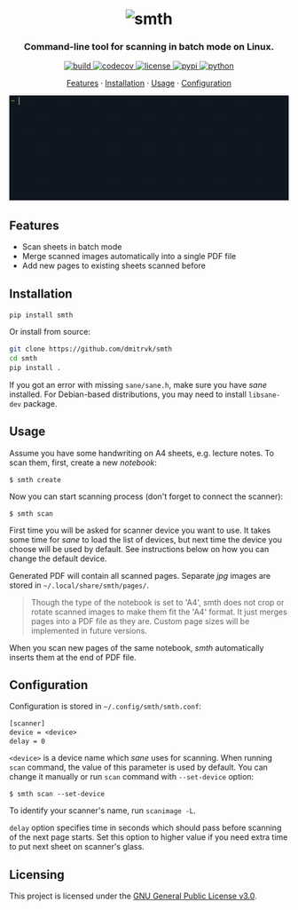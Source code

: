 <h1 align="center"><img alt="smth" src="https://www.mymusichere.me/public/logo.svg" width="137"/></h1>

<h3 align="center">Command-line tool for scanning in batch mode on Linux.</h3>

<p align="center">
  <a href="https://github.com/dmitrvk/smth/actions">
    <img alt="build" src="https://img.shields.io/github/workflow/status/dmitrvk/smth/build?color=00cc00&style=flat-square"/>
  </a>
  <a href="https://codecov.io/gh/dmitrvk/smth">
    <img alt="codecov" src="https://img.shields.io/codecov/c/github/dmitrvk/smth?color=00cc00&style=flat-square&token=NH8F6U8988"/>
  </a>
  <a href="https://github.com/dmitrvk/smth/blob/master/LICENSE">
    <img alt="license" src="https://img.shields.io/pypi/l/smth?color=00cc00&style=flat-square"/>
  </a>
  <a href="https://pypi.org/project/smth">
    <img alt="pypi" src="https://img.shields.io/pypi/v/smth?color=00cc00&style=flat-square"/>
  </a>
  <a href="https://pypi.org/project/smth">
    <img alt="python" src="https://img.shields.io/pypi/pyversions/smth?color=00cc00&style=flat-square"/>
  </a>
</p>

<p align="center">
  <a href="#features">Features</a> &middot;
  <a href="#installation">Installation</a> &middot;
  <a href="#usage">Usage</a> &middot;
  <a href="#configuration">Configuration</a>
</p>

<p align="center"><img src="https://raw.githubusercontent.com/dmitrvk/smth/master/smth.gif"></p>

## Features

* Scan sheets in batch mode
* Merge scanned images automatically into a single PDF file
* Add new pages to existing sheets scanned before

## Installation

```
pip install smth
```

Or install from source:

```bash
git clone https://github.com/dmitrvk/smth
cd smth
pip install .
```

If you got an error with missing `sane/sane.h`,
make sure you have *sane* installed.
For Debian-based distributions, you may need to install `libsane-dev` package.

## Usage

Assume you have some handwriting on A4 sheets, e.g. lecture notes.
To scan them, first, create a new *notebook*:

```
$ smth create
```

Now you can start scanning process (don't forget to connect the scanner):

```
$ smth scan
```

First time you will be asked for scanner device you want to use.
It takes some time for *sane* to load the list of devices,
but next time the device you choose will be used by default.
See instructions below on how you can change the default device.

Generated PDF will contain all scanned pages.
Separate *jpg* images are stored in `~/.local/share/smth/pages/`.

> Though the type of the notebook is set to 'A4', smth does not crop or rotate scanned images to make them fit the 'A4' format.  It just merges pages into a PDF file as they are.  Custom page sizes will be implemented in future versions.

When you scan new pages of the same notebook,
*smth* automatically inserts them at the end of PDF file.

## Configuration

Configuration is stored in `~/.config/smth/smth.conf`:

```
[scanner]
device = <device>
delay = 0
```

`<device>` is a device name which *sane* uses for scanning.
When running `scan` command, the value of this parameter is used by default.
You can change it manually or run `scan` command with `--set-device` option:

```
$ smth scan --set-device
```

To identify your scanner's name, run `scanimage -L`.

`delay` option specifies time in seconds which should pass before scanning
of the next page starts.  Set this option to higher value if you need extra
time to put next sheet on scanner's glass.

## Licensing

This project is licensed under the
[GNU General Public License v3.0](LICENSE).

